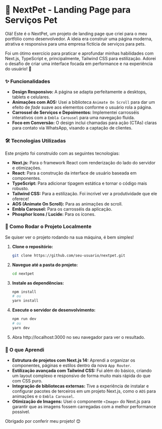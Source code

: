 # 🐾 NextPet - Landing Page para Serviços Pet

Olá! Este é o NextPet, um projeto de landing page que criei para o meu portfólio como desenvolvedor. A ideia era construir uma página moderna, atrativa e responsiva para uma empresa fictícia de serviços para pets.

Foi um ótimo exercício para praticar e aprofundar minhas habilidades com Next.js, TypeScript e, principalmente, Tailwind CSS para estilização. Adorei o desafio de criar uma interface focada em performance e na experiência do usuário! 🚀

### ✨ Funcionalidades

*   **Design Responsivo:** A página se adapta perfeitamente a desktops, tablets e celulares.
*   **Animações com AOS:** Usei a biblioteca `Animate On Scroll` para dar um efeito de *fade* suave aos elementos conforme o usuário rola a página.
*   **Carrossel de Serviços e Depoimentos:** Implementei carrosséis interativos com a `Embla Carousel` para uma navegação fluida.
*   **Foco em Conversão:** O design inclui chamadas para ação (CTAs) claras para contato via WhatsApp, visando a captação de clientes.

### 🛠️ Tecnologias Utilizadas

Este projeto foi construído com as seguintes tecnologias:

*   **Next.js:** Para o framework React com renderização do lado do servidor e otimizações.
*   **React:** Para a construção da interface de usuário baseada em componentes.
*   **TypeScript:** Para adicionar tipagem estática e tornar o código mais robusto.
*   **Tailwind CSS:** Para a estilização. Foi incrível ver a produtividade que ele oferece!
*   **AOS (Animate On Scroll):** Para as animações de scroll.
*   **Embla Carousel:** Para os carrosséis da aplicação.
*   **Phosphor Icons / Lucide:** Para os ícones.

### 🚀 Como Rodar o Projeto Localmente

Se quiser ver o projeto rodando na sua máquina, é bem simples!

1.  **Clone o repositório:**
    ```bash
    git clone https://github.com/seu-usuario/nextpet.git
    ```

2.  **Navegue até a pasta do projeto:**
    ```bash
    cd nextpet
    ```

3.  **Instale as dependências:**
    ```bash
    npm install
    # ou
    yarn install
    ```

4.  **Execute o servidor de desenvolvimento:**
    ```bash
    npm run dev
    # ou
    yarn dev
    ```

5.  Abra http://localhost:3000 no seu navegador para ver o resultado.

### 🤔 O que Aprendi

*   **Estrutura de projetos com Next.js 14:** Aprendi a organizar os componentes, páginas e estilos dentro da nova `App Router`.
*   **Estilização avançada com Tailwind CSS:** Fui além do básico, criando um layout complexo e responsivo de forma muito mais rápida do que com CSS puro.
*   **Integração de bibliotecas externas:** Tive a experiência de instalar e configurar pacotes de terceiros em um projeto Next.js, como o `AOS` para animações e o `Embla Carousel`.
*   **Otimização de Imagens:** Usei o componente `<Image>` do Next.js para garantir que as imagens fossem carregadas com a melhor performance possível.

Obrigado por conferir meu projeto! 😊
